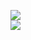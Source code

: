 [![](https://img.shields.io/badge/Made%20With-Github%20Spray-lightgrey.svg?style=for-the-badge&logo=github)](https://github.com/Annihil/github-spray#8275)  
[![](https://i.imgur.com/2DrTn0Z.gif)](https://github.com/Annihil/github-spray)